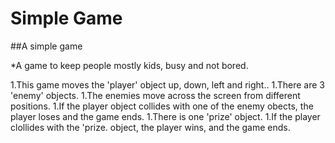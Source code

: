 # Simple Game

##A simple game

*A game to keep people mostly kids, busy and not bored.

1.This game moves the 'player' object up, down, left and right..
1.There are 3 'enemy' objects.
1.The enemies move across the screen from different positions.
1.If the player object collides with one of the enemy obects, the player loses and the game ends.
1.There is one 'prize' object.
1.If the player clollides with the 'prize. object, the player wins, and the game ends.

